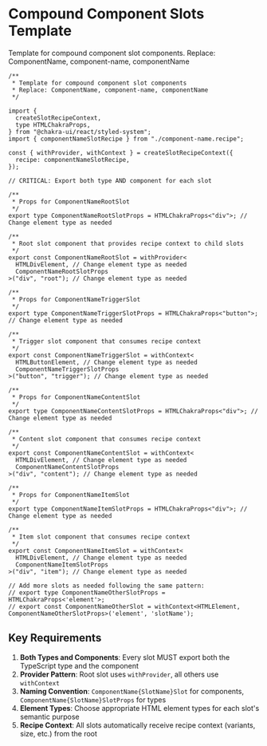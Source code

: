 # Compound Component Slots Template

Template for compound component slot components. Replace: ComponentName,
component-name, componentName

```tsx
/**
 * Template for compound component slot components
 * Replace: ComponentName, component-name, componentName
 */

import {
  createSlotRecipeContext,
  type HTMLChakraProps,
} from "@chakra-ui/react/styled-system";
import { componentNameSlotRecipe } from "./component-name.recipe";

const { withProvider, withContext } = createSlotRecipeContext({
  recipe: componentNameSlotRecipe,
});

// CRITICAL: Export both type AND component for each slot

/**
 * Props for ComponentNameRootSlot
 */
export type ComponentNameRootSlotProps = HTMLChakraProps<"div">; // Change element type as needed

/**
 * Root slot component that provides recipe context to child slots
 */
export const ComponentNameRootSlot = withProvider<
  HTMLDivElement, // Change element type as needed
  ComponentNameRootSlotProps
>("div", "root"); // Change element type as needed

/**
 * Props for ComponentNameTriggerSlot
 */
export type ComponentNameTriggerSlotProps = HTMLChakraProps<"button">; // Change element type as needed

/**
 * Trigger slot component that consumes recipe context
 */
export const ComponentNameTriggerSlot = withContext<
  HTMLButtonElement, // Change element type as needed
  ComponentNameTriggerSlotProps
>("button", "trigger"); // Change element type as needed

/**
 * Props for ComponentNameContentSlot
 */
export type ComponentNameContentSlotProps = HTMLChakraProps<"div">; // Change element type as needed

/**
 * Content slot component that consumes recipe context
 */
export const ComponentNameContentSlot = withContext<
  HTMLDivElement, // Change element type as needed
  ComponentNameContentSlotProps
>("div", "content"); // Change element type as needed

/**
 * Props for ComponentNameItemSlot
 */
export type ComponentNameItemSlotProps = HTMLChakraProps<"div">; // Change element type as needed

/**
 * Item slot component that consumes recipe context
 */
export const ComponentNameItemSlot = withContext<
  HTMLDivElement, // Change element type as needed
  ComponentNameItemSlotProps
>("div", "item"); // Change element type as needed

// Add more slots as needed following the same pattern:
// export type ComponentNameOtherSlotProps = HTMLChakraProps<'element'>;
// export const ComponentNameOtherSlot = withContext<HTMLElement, ComponentNameOtherSlotProps>('element', 'slotName');
```

## Key Requirements

1. **Both Types and Components**: Every slot MUST export both the TypeScript
   type and the component
2. **Provider Pattern**: Root slot uses `withProvider`, all others use
   `withContext`
3. **Naming Convention**: `ComponentName{SlotName}Slot` for components,
   `ComponentName{SlotName}SlotProps` for types
4. **Element Types**: Choose appropriate HTML element types for each slot's
   semantic purpose
5. **Recipe Context**: All slots automatically receive recipe context (variants,
   size, etc.) from the root
